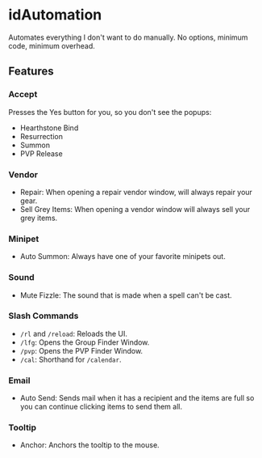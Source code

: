 # idAutomation

Automates everything I don't want to do manually. No options, minimum code,
minimum overhead.

## Features

### Accept

Presses the Yes button for you, so you don't see the popups:

- Hearthstone Bind
- Resurrection
- Summon
- PVP Release

### Vendor

- Repair: When opening a repair vendor window, will always repair your gear.
- Sell Grey Items: When opening a vendor window will always sell your grey
  items.

### Minipet

- Auto Summon: Always have one of your favorite minipets out.

### Sound

- Mute Fizzle: The sound that is made when a spell can't be cast.

### Slash Commands

- `/rl` and `/reload`: Reloads the UI.
- `/lfg`: Opens the Group Finder Window.
- `/pvp`: Opens the PVP Finder Window.
- `/cal`: Shorthand for `/calendar`.

### Email

- Auto Send: Sends mail when it has a recipient and the items are full so you
  can continue clicking items to send them all.

### Tooltip

- Anchor: Anchors the tooltip to the mouse.
